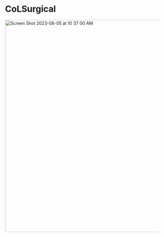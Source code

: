 # CoLSurgical


<img width="693" alt="Screen Shot 2023-08-05 at 10 37 00 AM" src="https://github.com/southnx/CoLSurgical/assets/11313247/3b577932-e320-410b-ab87-89c6cf8ad428">
